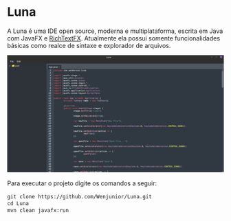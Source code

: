 # Luna

A Luna é uma IDE open source, moderna e multiplataforma, escrita em Java com JavaFX e [RichTextFX](https://github.com/FXMisc/RichTextFX/). Atualmente ela possui somente funcionalidades básicas como realce de sintaxe e explorador de arquivos.

![Screenshot](./screenshots/luna.png)

Para executar o projeto digite os comandos a seguir:

```
git clone https://github.com/Wenjunior/Luna.git
cd Luna
mvn clean javafx:run
```